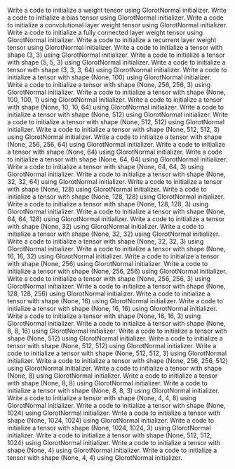Write a code to initialize a weight tensor using GlorotNormal initializer.
Write a code to initialize a bias tensor using GlorotNormal initializer.
Write a code to initialize a convolutional layer weight tensor using GlorotNormal initializer.
Write a code to initialize a fully connected layer weight tensor using GlorotNormal initializer.
Write a code to initialize a recurrent layer weight tensor using GlorotNormal initializer.
Write a code to initialize a tensor with shape (3, 3) using GlorotNormal initializer.
Write a code to initialize a tensor with shape (5, 5, 3) using GlorotNormal initializer.
Write a code to initialize a tensor with shape (3, 3, 3, 64) using GlorotNormal initializer.
Write a code to initialize a tensor with shape (None, 100) using GlorotNormal initializer.
Write a code to initialize a tensor with shape (None, 256, 256, 3) using GlorotNormal initializer.
Write a code to initialize a tensor with shape (None, 100, 100, 1) using GlorotNormal initializer.
Write a code to initialize a tensor with shape (None, 10, 10, 64) using GlorotNormal initializer.
Write a code to initialize a tensor with shape (None, 512) using GlorotNormal initializer.
Write a code to initialize a tensor with shape (None, 512, 512) using GlorotNormal initializer.
Write a code to initialize a tensor with shape (None, 512, 512, 3) using GlorotNormal initializer.
Write a code to initialize a tensor with shape (None, 256, 256, 64) using GlorotNormal initializer.
Write a code to initialize a tensor with shape (None, 64) using GlorotNormal initializer.
Write a code to initialize a tensor with shape (None, 64, 64) using GlorotNormal initializer.
Write a code to initialize a tensor with shape (None, 64, 64, 3) using GlorotNormal initializer.
Write a code to initialize a tensor with shape (None, 32, 32, 64) using GlorotNormal initializer.
Write a code to initialize a tensor with shape (None, 128) using GlorotNormal initializer.
Write a code to initialize a tensor with shape (None, 128, 128) using GlorotNormal initializer.
Write a code to initialize a tensor with shape (None, 128, 128, 3) using GlorotNormal initializer.
Write a code to initialize a tensor with shape (None, 64, 64, 128) using GlorotNormal initializer.
Write a code to initialize a tensor with shape (None, 32) using GlorotNormal initializer.
Write a code to initialize a tensor with shape (None, 32, 32) using GlorotNormal initializer.
Write a code to initialize a tensor with shape (None, 32, 32, 3) using GlorotNormal initializer.
Write a code to initialize a tensor with shape (None, 16, 16, 32) using GlorotNormal initializer.
Write a code to initialize a tensor with shape (None, 256) using GlorotNormal initializer.
Write a code to initialize a tensor with shape (None, 256, 256) using GlorotNormal initializer.
Write a code to initialize a tensor with shape (None, 256, 256, 3) using GlorotNormal initializer.
Write a code to initialize a tensor with shape (None, 128, 128, 256) using GlorotNormal initializer.
Write a code to initialize a tensor with shape (None, 16) using GlorotNormal initializer.
Write a code to initialize a tensor with shape (None, 16, 16) using GlorotNormal initializer.
Write a code to initialize a tensor with shape (None, 16, 16, 3) using GlorotNormal initializer.
Write a code to initialize a tensor with shape (None, 8, 8, 16) using GlorotNormal initializer.
Write a code to initialize a tensor with shape (None, 512) using GlorotNormal initializer.
Write a code to initialize a tensor with shape (None, 512, 512) using GlorotNormal initializer.
Write a code to initialize a tensor with shape (None, 512, 512, 3) using GlorotNormal initializer.
Write a code to initialize a tensor with shape (None, 256, 256, 512) using GlorotNormal initializer.
Write a code to initialize a tensor with shape (None, 8) using GlorotNormal initializer.
Write a code to initialize a tensor with shape (None, 8, 8) using GlorotNormal initializer.
Write a code to initialize a tensor with shape (None, 8, 8, 3) using GlorotNormal initializer.
Write a code to initialize a tensor with shape (None, 4, 4, 8) using GlorotNormal initializer.
Write a code to initialize a tensor with shape (None, 1024) using GlorotNormal initializer.
Write a code to initialize a tensor with shape (None, 1024, 1024) using GlorotNormal initializer.
Write a code to initialize a tensor with shape (None, 1024, 1024, 3) using GlorotNormal initializer.
Write a code to initialize a tensor with shape (None, 512, 512, 1024) using GlorotNormal initializer.
Write a code to initialize a tensor with shape (None, 4) using GlorotNormal initializer.
Write a code to initialize a tensor with shape (None, 4, 4) using GlorotNormal initializer.